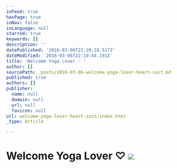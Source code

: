 ```yaml
---
inFeed: true
hasPage: true
inNav: false
inLanguage: null
starred: true
keywords: []
description: ''
datePublished: '2016-03-06T22:20:18.517Z'
dateModified: '2016-03-06T22:19:44.191Z'
title: 'Welcome Yoga Lover ♡ '
author: []
sourcePath: _posts/2016-03-06-welcome-yoga-lover-heart-suit.md
published: true
authors: []
publisher:
  name: null
  domain: null
  url: null
  favicon: null
url: welcome-yoga-lover-heart-suit/index.html
_type: Article

---
```

# Welcome Yoga Lover ♡ ![](https://s3-us-west-2.amazonaws.com/the-grid-img/p/18fb6303c1e0ff9b84655ae2c925ada09f2c90ee.jpg)